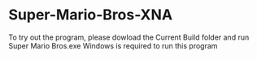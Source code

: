 # Super-Mario-Bros-XNA
To try out the program, please dowload the Current Build folder and run Super Mario Bros.exe
Windows is required to run this program
